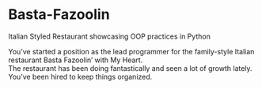 # Basta-Fazoolin
Italian Styled Restaurant showcasing OOP practices in Python


<p>You’ve started a position as the lead programmer for the family-style Italian restaurant Basta Fazoolin’ with My Heart. </br>
The restaurant has been doing fantastically and seen a lot of growth lately. You’ve been hired to keep things organized. </p>
